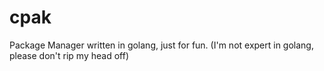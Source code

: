 # cpak
Package Manager written in golang, just for fun. (I'm not expert in golang, please don't rip my head off)
